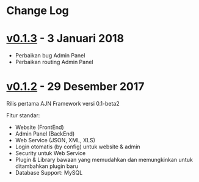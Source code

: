 # Change Log

# [v0.1.3](https://github.com/arijulianto/ajn-framework/releases/tag/v0.1.3) - 3 Januari 2018
  * Perbaikan bug Admin Panel
  * Perbaikan routing Admin Panel
  
# [v0.1.2](https://github.com/arijulianto/ajn-framework/releases/tag/v0.1.2) - 29 Desember 2017
Rilis pertama AJN Framework versi 0.1-beta2

Fitur standar:

* Website (FrontEnd)
* Admin Panel (BackEnd)
* Web Service (JSON, XML, XLS)
* Login otomatis (by config) untuk website & admin
* Security untuk Web Service
* Plugin & Library bawaan yang memudahkan dan memungkinkan untuk ditambahkan plugin baru
* Database Support: MySQL
